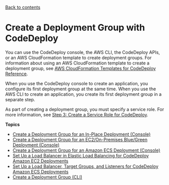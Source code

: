 [Back to contents](index.md)

# Create a Deployment Group with CodeDeploy<a name="deployment-groups-create"></a>

You can use the CodeDeploy console, the AWS CLI, the CodeDeploy APIs, or an AWS CloudFormation template to create deployment groups\. For information about using an AWS CloudFormation template to create a deployment group, see [AWS CloudFormation Templates for CodeDeploy Reference](reference-cloudformation-templates.md)\.

When you use the CodeDeploy console to create an application, you configure its first deployment group at the same time\. When you use the AWS CLI to create an application, you create its first deployment group in a separate step\.

As part of creating a deployment group, you must specify a service role\. For more information, see [Step 3: Create a Service Role for CodeDeploy](getting-started-create-service-role.md)\.

**Topics**
+ [Create a Deployment Group for an In\-Place Deployment \(Console\)](deployment-groups-create-in-place.md)
+ [Create a Deployment Group for an EC2/On\-Premises Blue/Green Deployment \(Console\)](deployment-groups-create-blue-green.md)
+ [Create a Deployment Group for an Amazon ECS Deployment \(Console\)](deployment-groups-create-ecs.md)
+ [Set Up a Load Balancer in Elastic Load Balancing for CodeDeploy Amazon EC2 Deployments](deployment-groups-create-load-balancer.md)
+ [Set Up a Load Balancer, Target Groups, and Listeners for CodeDeploy Amazon ECS Deployments](deployment-groups-create-load-balancer-for-ecs.md)
+ [Create a Deployment Group \(CLI\)](deployment-groups-create-cli.md)